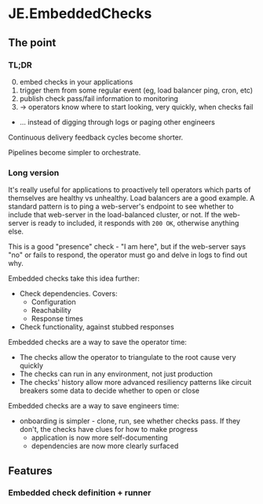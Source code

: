 # JE.EmbeddedChecks

## The point
### TL;DR
0. embed checks in your applications
1. trigger them from some regular event (eg, load balancer ping, cron, etc)
2. publish check pass/fail information to monitoring
3. -> operators know where to start looking, very quickly, when checks fail
  * ... instead of digging through logs or paging other engineers

Continuous delivery feedback cycles become shorter.

Pipelines become simpler to orchestrate.

### Long version
It's really useful for applications to proactively tell operators which parts of themselves are healthy vs unhealthy. Load balancers are a good example. A standard pattern is to ping a web-server's endpoint to see whether to include that web-server in the load-balanced cluster, or not. If the web-server is ready to included, it responds with `200 OK`, otherwise anything else.

This is a good "presence" check - "I am here", but if the web-server says "no" or fails to respond, the operator must go and delve in logs to find out why.

Embedded checks take this idea further:
* Check dependencies. Covers:
  * Configuration
  * Reachability
  * Response times
* Check functionality, against stubbed responses

Embedded checks are a way to save the operator time:
* The checks allow the operator to triangulate to the root cause very quickly
* The checks can run in any environment, not just production
* The checks' history allow more advanced resiliency patterns like circuit breakers some data to decide whether to open or close

Embedded checks are a way to save engineers time:
* onboarding is simpler - clone, run, see whether checks pass. If they don't, the checks have clues for how to make progress
  * application is now more self-documenting
  * dependencies are now more clearly surfaced

## Features
### Embedded check definition + runner

